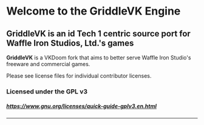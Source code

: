 # Welcome to the GriddleVK Engine

## GriddleVK is an id Tech 1 centric source port for Waffle Iron Studios, Ltd.'s games 

**GriddleVK** is a VKDoom fork that aims to better serve Waffle Iron Studio's freeware and commercial games.

Please see license files for individual contributor licenses.

### Licensed under the GPL v3
##### https://www.gnu.org/licenses/quick-guide-gplv3.en.html
---
